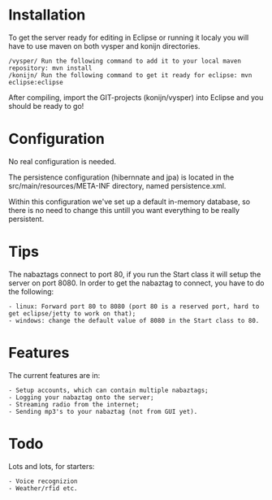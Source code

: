 # Installation #

To get the server ready for editing in Eclipse or running it localy you
will have to use maven on both vysper and konijn directories.

	/vysper/ Run the following command to add it to your local maven repository: mvn install
	/konijn/ Run the following command to get it ready for eclipse: mvn eclipse:eclipse

After compiling, import the GIT-projects (konijn/vysper)  into Eclipse and you should be ready to go!

# Configuration #
No real configuration is needed.

The persistence configuration (hibernnate and jpa) is located in the 
src/main/resources/META-INF directory, named persistence.xml.

Within this configuration we've set up a default in-memory database, so
there is no need to change this untill you want everything to be really
persistent.

# Tips #
The nabaztags connect to port 80, if you run the Start class it will setup the server on port 8080.
In order to get the nabaztag to connect, you have to do the following:

	- linux: Forward port 80 to 8080 (port 80 is a reserved port, hard to get eclipse/jetty to work on that);
	- windows: change the default value of 8080 in the Start class to 80.


# Features #
The current features are in:

	- Setup accounts, which can contain multiple nabaztags;
	- Logging your nabaztag onto the server;
	- Streaming radio from the internet;
	- Sending mp3's to your nabaztag (not from GUI yet).

# Todo #
Lots and lots, for starters:

	- Voice recognizion
	- Weather/rfid etc.

